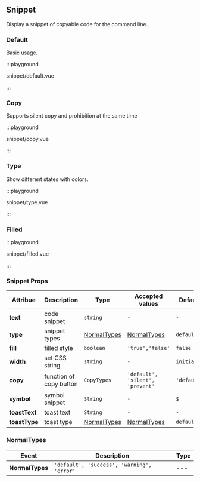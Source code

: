 ## Snippet

Display a snippet of copyable code for the command line.

### Default

Basic usage.

:::playground

snippet/default.vue

:::

### Copy

Supports silent copy and prohibition at the same time

:::playground

snippet/copy.vue

:::

### Type

Show different states with colors.

:::playground

snippet/type.vue

:::

### Filled

:::playground

snippet/filled.vue

:::

### Snippet Props

| Attribue      | Description             | Type                        | Accepted values                  | Default     |
| ------------- | ----------------------- | --------------------------- | -------------------------------- | ----------- |
| **text**      | code snippet            | `string`                    | `-`                              | `-`         |
| **type**      | snippet types           | [NormalTypes](#normaltypes) | [NormalTypes](#normaltypes)      | `default`   |
| **fill**      | filled style            | `boolean`                   | `'true','false'`                 | `false`     |
| **width**     | set CSS string          | `string`                    | `-`                              | `initial`   |
| **copy**      | function of copy button | `CopyTypes`                 | `'default', 'silent', 'prevent'` | `'default'` |
| **symbol**    | symbol snippet          | `String`                    | `-`                              | `$`         |
| **toastText** | toast text              | `String`                    | `-`                              | `-`         |
| **toastType** | toast type              | [NormalTypes](#normaltypes) | [NormalTypes](#normaltypes)      | `default`   |

### NormalTypes

| Event           | Description                                | Type |
| --------------- | ------------------------------------------ | ---- |
| **NormalTypes** | `'default', 'success', 'warning', 'error'` | ---  |
